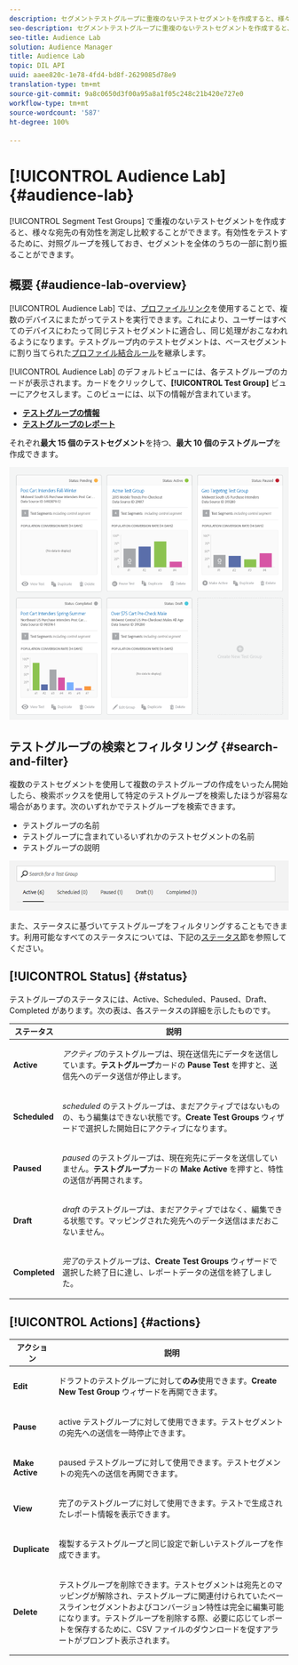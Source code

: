```yaml
---
description: セグメントテストグループに重複のないテストセグメントを作成すると、様々な宛先の有効性を測定し比較することができます。有効性をテストするために、対照グループを残しておき、セグメントを全体のうちの一部に割り振ることができます。
seo-description: セグメントテストグループに重複のないテストセグメントを作成すると、様々な宛先の有効性を測定し比較することができます。有効性をテストするために、対照グループを残しておき、セグメントを全体のうちの一部に割り振ることができます。
seo-title: Audience Lab
solution: Audience Manager
title: Audience Lab
topic: DIL API
uuid: aaee820c-1e78-4fd4-bd8f-2629085d78e9
translation-type: tm+mt
source-git-commit: 9a8c0650d3f00a95a8a1f05c248c21b420e727e0
workflow-type: tm+mt
source-wordcount: '587'
ht-degree: 100%

---
```



# [!UICONTROL Audience Lab] {#audience-lab}

[!UICONTROL Segment Test Groups] で重複のないテストセグメントを作成すると、様々な宛先の有効性を測定し比較することができます。有効性をテストするために、対照グループを残しておき、セグメントを全体のうちの一部に割り振ることができます。

## 概要 {#audience-lab-overview}

[!UICONTROL Audience Lab] では、[プロファイルリンク](../../features/profile-merge-rules/merge-rules-overview.md)を使用することで、複数のデバイスにまたがってテストを実行できます。これにより、ユーザーはすべてのデバイスにわたって同じテストセグメントに適合し、同じ処理がおこなわれるようになります。テストグループ内のテストセグメントは、ベースセグメントに割り当てられた[プロファイル結合ルール](../../features/profile-merge-rules/merge-rules-dashboard.md)を継承します。

[!UICONTROL Audience Lab] のデフォルトビューには、各テストグループのカードが表示されます。カードをクリックして、**[!UICONTROL Test Group]** ビューにアクセスします。このビューには、以下の情報が含まれています。

* **[テストグループの情報](../../features/audience-lab/audience-lab-information-view.md)**
* **[テストグループのレポート](../../features/audience-lab/audience-lab-reporting-view.md)**

それぞれ&#x200B;**最大 15 個のテストセグメント**&#x200B;を持つ、**最大 10 個のテストグループ**&#x200B;を作成できます。

![](assets/test-groups-view.PNG)

## テストグループの検索とフィルタリング {#search-and-filter}

複数のテストセグメントを使用して複数のテストグループの作成をいったん開始したら、検索ボックスを使用して特定のテストグループを検索したほうが容易な場合があります。次のいずれかでテストグループを検索できます。

* テストグループの名前
* テストグループに含まれているいずれかのテストセグメントの名前
* テストグループの説明

![](assets/search_and_filter_audience_lab.png)

また、ステータスに基づいてテストグループをフィルタリングすることもできます。利用可能なすべてのステータスについては、下記の[ステータス](../../features/audience-lab/audience-lab.md#status)節を参照してください。

## [!UICONTROL Status] {#status}

テストグループのステータスには、Active、Scheduled、Paused、Draft、Completed があります。次の表は、各ステータスの詳細を示したものです。

<table id="table_7A0388BA02E045AC971C06A22DAC2C63"> 
 <thead> 
  <tr> 
   <th colname="col1" class="entry"> ステータス </th> 
   <th colname="col2" class="entry"> 説明 </th> 
  </tr> 
 </thead>
 <tbody> 
  <tr> 
   <td colname="col1"> <p> <b><span class="uicontrol"> Active </span></b> </p> </td> 
   <td colname="col2"> <p><i>アクティブ</i>のテストグループは、現在送信先にデータを送信しています。<b><span class="uicontrol">テストグループ</span></b>カードの <b><span class="uicontrol">Pause Test</span></b> を押すと、送信先へのデータ送信が停止します。 </p> </td> 
  </tr> 
  <tr> 
   <td colname="col1"> <p> <b><span class="uicontrol"> Scheduled </span></b> </p> </td> 
   <td colname="col2"> <p><i>scheduled</i> のテストグループは、まだアクティブではないものの、もう編集はできない状態です。<b>Create Test Groups</b> ウィザードで選択した開始日にアクティブになります。 </p> </td> 
  </tr> 
  <tr> 
   <td colname="col1"> <p> <b><span class="uicontrol">Paused </span></b> </p> </td> 
   <td colname="col2"> <p><i>paused</i> のテストグループは、現在宛先にデータを送信していません。<b><span class="uicontrol">テストグループ</span></b>カードの <b><span class="uicontrol">Make Active</span></b> を押すと、特性の送信が再開されます。 </p> </td> 
  </tr> 
  <tr> 
   <td colname="col1"> <p> <b><span class="uicontrol"> Draft </span></b> </p> </td> 
   <td colname="col2"> <p><i>draft</i> のテストグループは、まだアクティブではなく、編集できる状態です。マッピングされた宛先へのデータ送信はまだおこないません。 </p> </td> 
  </tr> 
  <tr> 
   <td colname="col1"> <p> <b><span class="uicontrol"> Completed </span></b> </p> </td> 
   <td colname="col2"> <p><i>完了</i>のテストグループは、<b><span class="uicontrol">Create Test Groups</span></b> ウィザードで選択した終了日に達し、レポートデータの送信を終了しました。 </p> </td>
  </tr>
 </tbody>
</table>

## [!UICONTROL Actions] {#actions}

<table id="table_481A411E2D2F4FE891595D00E775CF60"> 
 <thead> 
  <tr> 
   <th colname="col1" class="entry"> アクション </th> 
   <th colname="col2" class="entry"> 説明 </th>
  </tr>
 </thead>
 <tbody> 
  <tr> 
   <td colname="col1"> <p> <b><span class="uicontrol"> Edit </span></b> </p> </td>
   <td colname="col2"> <p>ドラフトのテストグループに対して<b>のみ</b>使用できます。<b><span class="uicontrol">Create New Test Group</span></b> ウィザードを再開できます。 </p> </td>
  </tr>
  <tr> 
   <td colname="col1"> <p> <b><span class="uicontrol"> Pause </span></b> </p> </td>
   <td colname="col2"> <p>active テストグループに対して使用できます。テストセグメントの宛先への送信を一時停止できます。 </p> </td>
  </tr>
  <tr> 
   <td colname="col1"> <p> <b><span class="uicontrol">Make Active</span></b> </p> </td>
   <td colname="col2"> <p>paused テストグループに対して使用できます。テストセグメントの宛先への送信を再開できます。 </p> </td>
  </tr>
  <tr> 
   <td colname="col1"> <p> <b><span class="uicontrol">View</span></b> </p> </td>
   <td colname="col2"> <p>完了のテストグループに対して使用できます。テストで生成されたレポート情報を表示できます。 </p> </td>
  </tr>
  <tr> 
   <td colname="col1"> <p> <b><span class="uicontrol"> Duplicate </span></b> </p> </td>
   <td colname="col2"> <p>複製するテストグループと同じ設定で新しいテストグループを作成できます。 </p> </td>
  </tr>
  <tr> 
   <td colname="col1"> <p> <b><span class="uicontrol"> Delete </span></b> </p> </td>
   <td colname="col2"> <p>テストグループを削除できます。テストセグメントは宛先とのマッピングが解除され、テストグループに関連付けられていたベースラインセグメントおよびコンバージョン特性は完全に編集可能になります。テストグループを削除する際、必要に応じてレポートを保存するために、CSV ファイルのダウンロードを促すアラートがプロンプト表示されます。 </p> </td>
  </tr>
 </tbody>
</table>